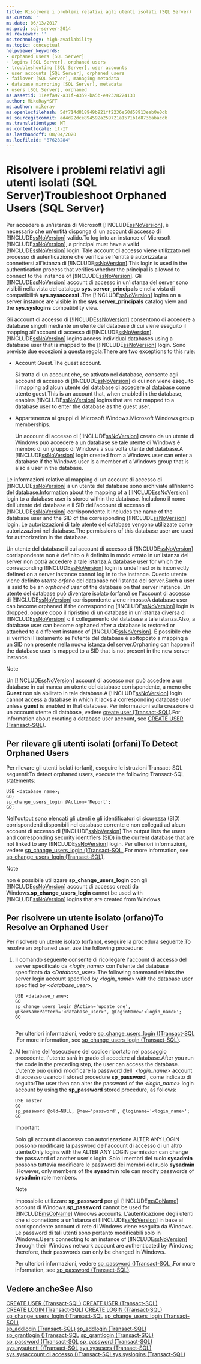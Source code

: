```yaml
---
title: Risolvere i problemi relativi agli utenti isolati (SQL Server) | Microsoft Docs
ms.custom: ''
ms.date: 06/13/2017
ms.prod: sql-server-2014
ms.reviewer: ''
ms.technology: high-availability
ms.topic: conceptual
helpviewer_keywords:
- orphaned users [SQL Server]
- logins [SQL Server], orphaned users
- troubleshooting [SQL Server], user accounts
- user accounts [SQL Server], orphaned users
- failover [SQL Server], managing metadata
- database mirroring [SQL Server], metadata
- users [SQL Server], orphaned
ms.assetid: 11eefa97-a31f-4359-ba5b-e92328224133
author: MikeRayMSFT
ms.author: mikeray
ms.openlocfilehash: 5df714d818949b921ff2236e50d58913eab0e0db
ms.sourcegitcommit: ad4d92dce894592a259721a1571b1d8736abacdb
ms.translationtype: MT
ms.contentlocale: it-IT
ms.lasthandoff: 08/04/2020
ms.locfileid: "87628284"
---
```

# <a name="troubleshoot-orphaned-users-sql-server"></a><span data-ttu-id="c8dbf-102">Risolvere i problemi relativi agli utenti isolati (SQL Server)</span><span class="sxs-lookup"><span data-stu-id="c8dbf-102">Troubleshoot Orphaned Users (SQL Server)</span></span>
  <span data-ttu-id="c8dbf-103">Per accedere a un'istanza di Microsoft [!INCLUDE[ssNoVersion](../../includes/ssnoversion-md.md)], è necessario che un'entità disponga di un account di accesso di [!INCLUDE[ssNoVersion](../../includes/ssnoversion-md.md)] valido.</span><span class="sxs-lookup"><span data-stu-id="c8dbf-103">To log into an instance of Microsoft [!INCLUDE[ssNoVersion](../../includes/ssnoversion-md.md)], a principal must have a valid [!INCLUDE[ssNoVersion](../../includes/ssnoversion-md.md)] login.</span></span> <span data-ttu-id="c8dbf-104">Tale account di accesso viene utilizzato nel processo di autenticazione che verifica se l'entità è autorizzata a connettersi all'istanza di [!INCLUDE[ssNoVersion](../../includes/ssnoversion-md.md)].</span><span class="sxs-lookup"><span data-stu-id="c8dbf-104">This login is used in the authentication process that verifies whether the principal is allowed to connect to the instance of [!INCLUDE[ssNoVersion](../../includes/ssnoversion-md.md)].</span></span> <span data-ttu-id="c8dbf-105">Gli [!INCLUDE[ssNoVersion](../../includes/ssnoversion-md.md)] account di accesso in un'istanza del server sono visibili nella vista del catalogo **sys. server_principals** e nella vista di compatibilità **sys.sysaccessi** .</span><span class="sxs-lookup"><span data-stu-id="c8dbf-105">The [!INCLUDE[ssNoVersion](../../includes/ssnoversion-md.md)] logins on a server instance are visible in the **sys.server_principals** catalog view and the **sys.syslogins** compatibility view.</span></span>  
  
 <span data-ttu-id="c8dbf-106">Gli account di accesso di [!INCLUDE[ssNoVersion](../../includes/ssnoversion-md.md)] consentono di accedere a database singoli mediante un utente del database di cui viene eseguito il mapping all'account di accesso di [!INCLUDE[ssNoVersion](../../includes/ssnoversion-md.md)].</span><span class="sxs-lookup"><span data-stu-id="c8dbf-106">[!INCLUDE[ssNoVersion](../../includes/ssnoversion-md.md)] logins access individual databases using a database user that is mapped to the [!INCLUDE[ssNoVersion](../../includes/ssnoversion-md.md)] login.</span></span> <span data-ttu-id="c8dbf-107">Sono previste due eccezioni a questa regola:</span><span class="sxs-lookup"><span data-stu-id="c8dbf-107">There are two exceptions to this rule:</span></span>  
  
-   <span data-ttu-id="c8dbf-108">Account Guest.</span><span class="sxs-lookup"><span data-stu-id="c8dbf-108">The guest account.</span></span>  
  
     <span data-ttu-id="c8dbf-109">Si tratta di un account che, se attivato nel database, consente agli account di accesso di [!INCLUDE[ssNoVersion](../../includes/ssnoversion-md.md)] di cui non viene eseguito il mapping ad alcun utente del database di accedere al database come utente guest.</span><span class="sxs-lookup"><span data-stu-id="c8dbf-109">This is an account that, when enabled in the database, enables [!INCLUDE[ssNoVersion](../../includes/ssnoversion-md.md)] logins that are not mapped to a database user to enter the database as the guest user.</span></span>  
  
-   <span data-ttu-id="c8dbf-110">Appartenenza ai gruppi di Microsoft Windows.</span><span class="sxs-lookup"><span data-stu-id="c8dbf-110">Microsoft Windows group memberships.</span></span>  
  
     <span data-ttu-id="c8dbf-111">Un account di accesso di [!INCLUDE[ssNoVersion](../../includes/ssnoversion-md.md)] creato da un utente di Windows può accedere a un database se tale utente di Windows è membro di un gruppo di Windows a sua volta utente del database.</span><span class="sxs-lookup"><span data-stu-id="c8dbf-111">A [!INCLUDE[ssNoVersion](../../includes/ssnoversion-md.md)] login created from a Windows user can enter a database if the Windows user is a member of a Windows group that is also a user in the database.</span></span>  
  
 <span data-ttu-id="c8dbf-112">Le informazioni relative al mapping di un account di accesso di [!INCLUDE[ssNoVersion](../../includes/ssnoversion-md.md)] a un utente del database sono archiviate all'interno del database.</span><span class="sxs-lookup"><span data-stu-id="c8dbf-112">Information about the mapping of a [!INCLUDE[ssNoVersion](../../includes/ssnoversion-md.md)] login to a database user is stored within the database.</span></span> <span data-ttu-id="c8dbf-113">Includono il nome dell'utente del database e il SID dell'account di accesso di [!INCLUDE[ssNoVersion](../../includes/ssnoversion-md.md)] corrispondente.</span><span class="sxs-lookup"><span data-stu-id="c8dbf-113">It includes the name of the database user and the SID of the corresponding [!INCLUDE[ssNoVersion](../../includes/ssnoversion-md.md)] login.</span></span> <span data-ttu-id="c8dbf-114">Le autorizzazioni di tale utente del database vengono utilizzate come autorizzazioni nel database.</span><span class="sxs-lookup"><span data-stu-id="c8dbf-114">The permissions of this database user are used for authorization in the database.</span></span>  
  
 <span data-ttu-id="c8dbf-115">Un utente del database il cui account di accesso di [!INCLUDE[ssNoVersion](../../includes/ssnoversion-md.md)] corrispondente non è definito o è definito in modo errato in un'istanza del server non potrà accedere a tale istanza.</span><span class="sxs-lookup"><span data-stu-id="c8dbf-115">A database user for which the corresponding [!INCLUDE[ssNoVersion](../../includes/ssnoversion-md.md)] login is undefined or is incorrectly defined on a server instance cannot log in to the instance.</span></span> <span data-ttu-id="c8dbf-116">Questo utente viene definito *utente orfano* del database nell'istanza del server.</span><span class="sxs-lookup"><span data-stu-id="c8dbf-116">Such a user is said to be an *orphaned user* of the database on that server instance.</span></span> <span data-ttu-id="c8dbf-117">Un utente del database può diventare isolato (orfano) se l'account di accesso di [!INCLUDE[ssNoVersion](../../includes/ssnoversion-md.md)] corrispondente viene rimosso</span><span class="sxs-lookup"><span data-stu-id="c8dbf-117">A database user can become orphaned if the corresponding [!INCLUDE[ssNoVersion](../../includes/ssnoversion-md.md)] login is dropped.</span></span> <span data-ttu-id="c8dbf-118">oppure dopo il ripristino di un database in un'istanza diversa di [!INCLUDE[ssNoVersion](../../includes/ssnoversion-md.md)] o il collegamento del database a tale istanza.</span><span class="sxs-lookup"><span data-stu-id="c8dbf-118">Also, a database user can become orphaned after a database is restored or attached to a different instance of [!INCLUDE[ssNoVersion](../../includes/ssnoversion-md.md)].</span></span> <span data-ttu-id="c8dbf-119">È possibile che si verifichi l'isolamento se l'utente del database è sottoposto a mapping a un SID non presente nella nuova istanza del server.</span><span class="sxs-lookup"><span data-stu-id="c8dbf-119">Orphaning can happen if the database user is mapped to a SID that is not present in the new server instance.</span></span>  
  
> [!NOTE]  
>  <span data-ttu-id="c8dbf-120">Un [!INCLUDE[ssNoVersion](../../includes/ssnoversion-md.md)] account di accesso non può accedere a un database in cui manca un utente del database corrispondente, a meno che **Guest** non sia abilitato in tale database.</span><span class="sxs-lookup"><span data-stu-id="c8dbf-120">A [!INCLUDE[ssNoVersion](../../includes/ssnoversion-md.md)] login cannot access a database in which it lacks a corresponding database user unless **guest** is enabled in that database.</span></span> <span data-ttu-id="c8dbf-121">Per informazioni sulla creazione di un account utente di database, vedere [create user &#40;Transact-SQL&#41;](/sql/t-sql/statements/create-user-transact-sql).</span><span class="sxs-lookup"><span data-stu-id="c8dbf-121">For information about creating a database user account, see [CREATE USER &#40;Transact-SQL&#41;](/sql/t-sql/statements/create-user-transact-sql).</span></span>  
  
## <a name="to-detect-orphaned-users"></a><span data-ttu-id="c8dbf-122">Per rilevare gli utenti isolati (orfani)</span><span class="sxs-lookup"><span data-stu-id="c8dbf-122">To Detect Orphaned Users</span></span>  
 <span data-ttu-id="c8dbf-123">Per rilevare gli utenti isolati (orfani), eseguire le istruzioni Transact-SQL seguenti:</span><span class="sxs-lookup"><span data-stu-id="c8dbf-123">To detect orphaned users, execute the following Transact-SQL statements:</span></span>  
  
```  
USE <database_name>;  
GO;   
sp_change_users_login @Action='Report';  
GO;  
```  
  
 <span data-ttu-id="c8dbf-124">Nell'output sono elencati gli utenti e gli identificatori di sicurezza (SID) corrispondenti disponibili nel database corrente e non collegati ad alcun account di accesso di [!INCLUDE[ssNoVersion](../../includes/ssnoversion-md.md)].</span><span class="sxs-lookup"><span data-stu-id="c8dbf-124">The output lists the users and corresponding security identifiers (SID) in the current database that are not linked to any [!INCLUDE[ssNoVersion](../../includes/ssnoversion-md.md)] login.</span></span> <span data-ttu-id="c8dbf-125">Per ulteriori informazioni, vedere [sp_change_users_login &#40;&#41;Transact-SQL ](/sql/relational-databases/system-stored-procedures/sp-change-users-login-transact-sql).</span><span class="sxs-lookup"><span data-stu-id="c8dbf-125">For more information, see [sp_change_users_login &#40;Transact-SQL&#41;](/sql/relational-databases/system-stored-procedures/sp-change-users-login-transact-sql).</span></span>  
  
> [!NOTE]  
>  <span data-ttu-id="c8dbf-126">non è possibile utilizzare **sp_change_users_login** con gli [!INCLUDE[ssNoVersion](../../includes/ssnoversion-md.md)] account di accesso creati da Windows.</span><span class="sxs-lookup"><span data-stu-id="c8dbf-126">**sp_change_users_login** cannot be used with [!INCLUDE[ssNoVersion](../../includes/ssnoversion-md.md)] logins that are created from Windows.</span></span>  
  
## <a name="to-resolve-an-orphaned-user"></a><span data-ttu-id="c8dbf-127">Per risolvere un utente isolato (orfano)</span><span class="sxs-lookup"><span data-stu-id="c8dbf-127">To Resolve an Orphaned User</span></span>  
 <span data-ttu-id="c8dbf-128">Per risolvere un utente isolato (orfano), eseguire la procedura seguente:</span><span class="sxs-lookup"><span data-stu-id="c8dbf-128">To resolve an orphaned user, use the following procedure:</span></span>  
  
1.  <span data-ttu-id="c8dbf-129">Il comando seguente consente di ricollegare l'account di accesso del server specificato da *<login_name>* con l'utente del database specificato da *<Database_user>*.</span><span class="sxs-lookup"><span data-stu-id="c8dbf-129">The following command relinks the server login account specified by *<login_name>* with the database user specified by *<database_user>*.</span></span>  
  
    ```  
    USE <database_name>;  
    GO  
    sp_change_users_login @Action='update_one', @UserNamePattern='<database_user>', @LoginName='<login_name>';  
    GO  
  
    ```  
  
     <span data-ttu-id="c8dbf-130">Per ulteriori informazioni, vedere [sp_change_users_login &#40;&#41;Transact-SQL ](/sql/relational-databases/system-stored-procedures/sp-change-users-login-transact-sql).</span><span class="sxs-lookup"><span data-stu-id="c8dbf-130">For more information, see [sp_change_users_login &#40;Transact-SQL&#41;](/sql/relational-databases/system-stored-procedures/sp-change-users-login-transact-sql).</span></span>  
  
2.  <span data-ttu-id="c8dbf-131">Al termine dell'esecuzione del codice riportato nel passaggio precedente, l'utente sarà in grado di accedere al database.</span><span class="sxs-lookup"><span data-stu-id="c8dbf-131">After you run the code in the preceding step, the user can access the database.</span></span> <span data-ttu-id="c8dbf-132">L'utente può quindi modificare la password dell' *<login_name>* account di accesso usando il stored procedure **sp_password** , come indicato di seguito:</span><span class="sxs-lookup"><span data-stu-id="c8dbf-132">The user then can alter the password of the *<login_name>* login account by using the **sp_password** stored procedure, as follows:</span></span>  
  
    ```  
    USE master   
    GO  
    sp_password @old=NULL, @new='password', @loginame='<login_name>';  
    GO  
    ```  
  
    > [!IMPORTANT]  
    >  <span data-ttu-id="c8dbf-133">Solo gli account di accesso con autorizzazione ALTER ANY LOGIN possono modificare la password dell'account di accesso di un altro utente.</span><span class="sxs-lookup"><span data-stu-id="c8dbf-133">Only logins with the ALTER ANY LOGIN permission can change the password of another user's login.</span></span> <span data-ttu-id="c8dbf-134">Solo i membri del ruolo **sysadmin** possono tuttavia modificare le password dei membri del ruolo **sysadmin** .</span><span class="sxs-lookup"><span data-stu-id="c8dbf-134">However, only members of the **sysadmin** role can modify passwords of **sysadmin** role members.</span></span>  
  
    > [!NOTE]  
    >  <span data-ttu-id="c8dbf-135">Impossibile utilizzare **sp_password** per gli [!INCLUDE[msCoName](../../includes/msconame-md.md)] account di Windows.</span><span class="sxs-lookup"><span data-stu-id="c8dbf-135">**sp_password** cannot be used for [!INCLUDE[msCoName](../../includes/msconame-md.md)] Windows accounts.</span></span> <span data-ttu-id="c8dbf-136">L'autenticazione degli utenti che si connettono a un'istanza di [!INCLUDE[ssNoVersion](../../includes/ssnoversion-md.md)] in base al corrispondente account di rete di Windows viene eseguita da Windows. Le password di tali utenti sono pertanto modificabili solo in Windows.</span><span class="sxs-lookup"><span data-stu-id="c8dbf-136">Users connecting to an instance of [!INCLUDE[ssNoVersion](../../includes/ssnoversion-md.md)] through their Windows network account are authenticated by Windows; therefore, their passwords can only be changed in Windows.</span></span>  
  
     <span data-ttu-id="c8dbf-137">Per ulteriori informazioni, vedere [sp_password &#40;&#41;Transact-SQL ](/sql/relational-databases/system-stored-procedures/sp-password-transact-sql).</span><span class="sxs-lookup"><span data-stu-id="c8dbf-137">For more information, see [sp_password &#40;Transact-SQL&#41;](/sql/relational-databases/system-stored-procedures/sp-password-transact-sql).</span></span>  
  
## <a name="see-also"></a><span data-ttu-id="c8dbf-138">Vedere anche</span><span class="sxs-lookup"><span data-stu-id="c8dbf-138">See Also</span></span>  
 <span data-ttu-id="c8dbf-139">[CREATE USER &#40;Transact-SQL&#41;](/sql/t-sql/statements/create-user-transact-sql) </span><span class="sxs-lookup"><span data-stu-id="c8dbf-139">[CREATE USER &#40;Transact-SQL&#41;](/sql/t-sql/statements/create-user-transact-sql) </span></span>  
 <span data-ttu-id="c8dbf-140">[CREATE LOGIN &#40;Transact-SQL&#41;](/sql/t-sql/statements/create-login-transact-sql) </span><span class="sxs-lookup"><span data-stu-id="c8dbf-140">[CREATE LOGIN &#40;Transact-SQL&#41;](/sql/t-sql/statements/create-login-transact-sql) </span></span>  
 <span data-ttu-id="c8dbf-141">[sp_change_users_login &#40;&#41;Transact-SQL](/sql/relational-databases/system-stored-procedures/sp-change-users-login-transact-sql) </span><span class="sxs-lookup"><span data-stu-id="c8dbf-141">[sp_change_users_login &#40;Transact-SQL&#41;](/sql/relational-databases/system-stored-procedures/sp-change-users-login-transact-sql) </span></span>  
 <span data-ttu-id="c8dbf-142">[sp_addlogin &#40;Transact-SQL&#41;](/sql/relational-databases/system-stored-procedures/sp-addlogin-transact-sql) </span><span class="sxs-lookup"><span data-stu-id="c8dbf-142">[sp_addlogin &#40;Transact-SQL&#41;](/sql/relational-databases/system-stored-procedures/sp-addlogin-transact-sql) </span></span>  
 <span data-ttu-id="c8dbf-143">[sp_grantlogin &#40;&#41;Transact-SQL](/sql/relational-databases/system-stored-procedures/sp-grantlogin-transact-sql) </span><span class="sxs-lookup"><span data-stu-id="c8dbf-143">[sp_grantlogin &#40;Transact-SQL&#41;](/sql/relational-databases/system-stored-procedures/sp-grantlogin-transact-sql) </span></span>  
 <span data-ttu-id="c8dbf-144">[sp_password &#40;&#41;Transact-SQL](/sql/relational-databases/system-stored-procedures/sp-password-transact-sql) </span><span class="sxs-lookup"><span data-stu-id="c8dbf-144">[sp_password &#40;Transact-SQL&#41;](/sql/relational-databases/system-stored-procedures/sp-password-transact-sql) </span></span>  
 <span data-ttu-id="c8dbf-145">[sys.sysutenti &#40;&#41;Transact-SQL](/sql/relational-databases/system-compatibility-views/sys-sysusers-transact-sql) </span><span class="sxs-lookup"><span data-stu-id="c8dbf-145">[sys.sysusers &#40;Transact-SQL&#41;](/sql/relational-databases/system-compatibility-views/sys-sysusers-transact-sql) </span></span>  
 [<span data-ttu-id="c8dbf-146">sys.sysaccount di accesso &#40;&#41;Transact-SQL</span><span class="sxs-lookup"><span data-stu-id="c8dbf-146">sys.syslogins &#40;Transact-SQL&#41;</span></span>](/sql/relational-databases/system-compatibility-views/sys-syslogins-transact-sql)  
  
  

